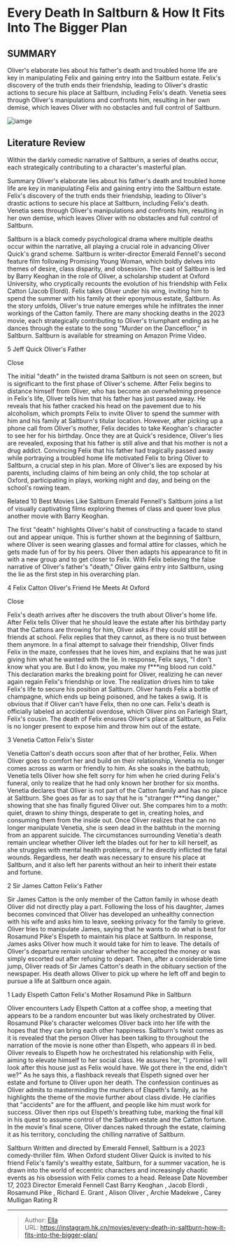 # Every Death In Saltburn &amp; How It Fits Into The Bigger Plan


## SUMMARY 


 Oliver&#39;s elaborate lies about his father&#39;s death and troubled home life are key in manipulating Felix and gaining entry into the Saltburn estate. 
 Felix&#39;s discovery of the truth ends their friendship, leading to Oliver&#39;s drastic actions to secure his place at Saltburn, including Felix&#39;s death. 
 Venetia sees through Oliver&#39;s manipulations and confronts him, resulting in her own demise, which leaves Oliver with no obstacles and full control of Saltburn. 

![iamge](https://static1.srcdn.com/wordpress/wp-content/uploads/2023/12/img_8214.PNG)

## Literature Review
Within the darkly comedic narrative of Saltburn, a series of deaths occur, each strategically contributing to a character&#39;s masterful plan.




Summary
 Oliver&#39;s elaborate lies about his father&#39;s death and troubled home life are key in manipulating Felix and gaining entry into the Saltburn estate. 
 Felix&#39;s discovery of the truth ends their friendship, leading to Oliver&#39;s drastic actions to secure his place at Saltburn, including Felix&#39;s death. 
 Venetia sees through Oliver&#39;s manipulations and confronts him, resulting in her own demise, which leaves Oliver with no obstacles and full control of Saltburn. 


Saltburn is a black comedy psychological drama where multiple deaths occur within the narrative, all playing a crucial role in advancing Oliver Quick&#39;s grand scheme. Saltburn is writer-director Emerald Fennell&#39;s second feature film following Promising Young Woman, which boldly delves into themes of desire, class disparity, and obsession. The cast of Saltburn is led by Barry Keoghan in the role of Oliver, a scholarship student at Oxford University, who cryptically recounts the evolution of his friendship with Felix Catton (Jacob Elordi).
Felix takes Oliver under his wing, inviting him to spend the summer with his family at their eponymous estate, Saltburn. As the story unfolds, Oliver&#39;s true nature emerges while he infiltrates the inner workings of the Catton family. There are many shocking deaths in the 2023 movie, each strategically contributing to Oliver&#39;s triumphant ending as he dances through the estate to the song &#34;Murder on the Dancefloor,&#34; in Saltburn.
Saltburn is available for streaming on Amazon Prime Video. 










 








 5  Jeff Quick 
Oliver&#39;s Father


Close







The initial &#34;death&#34; in the twisted drama Saltburn is not seen on screen, but is significant to the first phase of Oliver&#39;s scheme. After Felix begins to distance himself from Oliver, who has become an overwhelming presence in Felix&#39;s life, Oliver tells him that his father has just passed away. He reveals that his father cracked his head on the pavement due to his alcoholism, which prompts Felix to invite Oliver to spend the summer with him and his family at Saltburn&#39;s titular location.
However, after picking up a phone call from Oliver&#39;s mother, Felix decides to take Keoghan&#39;s character to see her for his birthday. Once they are at Quick&#39;s residence, Oliver&#39;s lies are revealed, exposing that his father is still alive and that his mother is not a drug addict. Convincing Felix that his father had tragically passed away while portraying a troubled home life motivated Felix to bring Oliver to Saltburn, a crucial step in his plan. More of Oliver&#39;s lies are exposed by his parents, including claims of him being an only child, the top scholar at Oxford, participating in plays, working night and day, and being on the school&#39;s rowing team.
            
Related
 10 Best Movies Like Saltburn 
Emerald Fennell&#39;s Saltburn joins a list of visually captivating films exploring themes of class and queer love plus another movie with Barry Keoghan.




The first &#34;death&#34; highlights Oliver&#39;s habit of constructing a facade to stand out and appear unique. This is further shown at the beginning of Saltburn, where Oliver is seen wearing glasses and formal attire for classes, which he gets made fun of for by his peers. Oliver then adapts his appearance to fit in with a new group and to get closer to Felix. With Felix believing the false narrative of Oliver&#39;s father&#39;s &#34;death,&#34; Oliver gains entry into Saltburn, using the lie as the first step in his overarching plan.





 4  Felix Catton 
Oliver&#39;s Friend He Meets At Oxford


Close







Felix&#39;s death arrives after he discovers the truth about Oliver&#39;s home life. After Felix tells Oliver that he should leave the estate after his birthday party that the Cattons are throwing for him, Oliver asks if they could still be friends at school. Felix replies that they cannot, as there is no trust between them anymore. In a final attempt to salvage their friendship, Oliver finds Felix in the maze, confesses that he loves him, and explains that he was just giving him what he wanted with the lie. In response, Felix says, &#34;I don&#39;t know what you are. But I do know, you make my f***ing blood run cold.&#34;
This declaration marks the breaking point for Oliver, realizing he can never again regain Felix&#39;s friendship or love. The realization drives him to take Felix&#39;s life to secure his position at Saltburn. Oliver hands Felix a bottle of champagne, which ends up being poisoned, and he takes a swig. It is obvious that if Oliver can&#39;t have Felix, then no one can. Felix&#39;s death is officially labeled an accidental overdose, which Oliver pins on Farleigh Start, Felix&#39;s cousin. The death of Felix ensures Oliver&#39;s place at Saltburn, as Felix is no longer present to expose him and throw him out of the estate.





 3  Venetia Catton 
Felix&#39;s Sister
        

Venetia Catton&#39;s death occurs soon after that of her brother, Felix. When Oliver goes to comfort her and build on their relationship, Venetia no longer comes across as warm or friendly to him. As she soaks in the bathtub, Venetia tells Oliver how she felt sorry for him when he cried during Felix&#39;s funeral, only to realize that he had only known her brother for six months. Venetia declares that Oliver is not part of the Catton family and has no place at Saltburn. She goes as far as to say that he is &#34;stranger f***ing danger,&#34; showing that she has finally figured Oliver out.
She compares him to a moth: quiet, drawn to shiny things, desperate to get in, creating holes, and consuming them from the inside out. Once Oliver realizes that he can no longer manipulate Venetia, she is seen dead in the bathtub in the morning from an apparent suicide. The circumstances surrounding Venetia&#39;s death remain unclear whether Oliver left the blades out for her to kill herself, as she struggles with mental health problems, or if he directly inflicted the fatal wounds. Regardless, her death was necessary to ensure his place at Saltburn, and it also left her parents without an heir to inherit their estate and fortune.





 2  Sir James Catton 
Felix&#39;s Father
        

Sir James Catton is the only member of the Catton family in whose death Oliver did not directly play a part. Following the loss of his daughter, James becomes convinced that Oliver has developed an unhealthy connection with his wife and asks him to leave, seeking privacy for the family to grieve. Oliver tries to manipulate James, saying that he wants to do what is best for Rosamund Pike&#39;s Elspeth to maintain his place at Saltburn.
In response, James asks Oliver how much it would take for him to leave. The details of Oliver&#39;s departure remain unclear whether he accepted the money or was simply escorted out after refusing to depart. Then, after a considerable time jump, Oliver reads of Sir James Catton&#39;s death in the obituary section of the newspaper. His death allows Oliver to pick up where he left off and begin to pursue a life at Saltburn once again.





 1  Lady Elspeth Catton 
Felix&#39;s Mother
       Rosamund Pike in Saltburn  

Oliver encounters Lady Elspeth Catton at a coffee shop, a meeting that appears to be a random encounter but was likely orchestrated by Oliver. Rosamund Pike&#39;s character welcomes Oliver back into her life with the hopes that they can bring each other happiness. Saltburn&#39;s twist comes as it is revealed that the person Oliver has been talking to throughout the narration of the movie is none other than Elspeth, who appears ill in bed. Oliver reveals to Elspeth how he orchestrated his relationship with Felix, aiming to elevate himself to her social class. He assures her, &#34;I promise I will look after this house just as Felix would have. We got there in the end, didn&#39;t we?&#34;
As he says this, a flashback reveals that Elspeth signed over her estate and fortune to Oliver upon her death. The confession continues as Oliver admits to masterminding the murders of Elspeth&#39;s family, as he highlights the theme of the movie further about class divide. He clarifies that &#34;accidents&#34; are for the affluent, and people like him must work for success. Oliver then rips out Elspeth&#39;s breathing tube, marking the final kill in his quest to assume control of the Saltburn estate and the Catton fortune. In the movie&#39;s final scene, Oliver dances naked through the estate, claiming it as his territory, concluding the chilling narrative of Saltburn.
        


 Saltburn 
Written and directed by Emerald Fennell, Saltburn is a 2023 comedy-thriller film. When Oxford student Oliver Quick is invited to his friend Felix&#39;s family&#39;s wealthy estate, Saltburn, for a summer vacation, he is drawn into the world of eccentric characters and increasingly chaotic events as his obsession with Felix comes to a head.
 Release Date   November 17, 2023    Director   Emerald Fennell    Cast   Barry Keoghan , Jacob Elordi , Rosamund Pike , Richard E. Grant , Alison Oliver , Archie Madekwe , Carey Mulligan    Rating   R    





---

> Author: [Ella](https://instagram.hk.cn/)  
> URL: https://instagram.hk.cn/movies/every-death-in-saltburn-how-it-fits-into-the-bigger-plan/  

